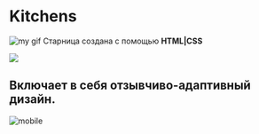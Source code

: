 # Kitchens
![my gif](img/desktop-animation.gif)
Старница создана с помощью **HTML|CSS**

![](https://img.shields.io/badge/HTML-CSS-yellowgreen)

## Включает в себя отзывчиво-адаптивный дизайн.
![mobile](img/mob-animation.gif)
